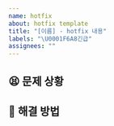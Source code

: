 ```yaml
---
name: hotfix
about: hotfix template
title: "[이름] - hotfix 내용"
labels: "\U0001F6A8긴급"
assignees: ""
---
```


## 😫 문제 상황

## 🔧 해결 방법

<!--## 📘 참고 사항-->
